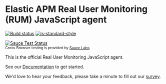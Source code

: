 # Elastic APM Real User Monitoring (RUM) JavaScript agent

[![Build status](https://travis-ci.org/elastic/apm-agent-js-base.svg?branch=master)](https://travis-ci.org/elastic/apm-agent-js-base)
[![js-standard-style](https://img.shields.io/badge/code%20style-standard-brightgreen.svg?style=flat)](https://github.com/feross/standard)

[![Sauce Test Status](https://saucelabs.com/browser-matrix/elastic-apm-base.svg)](https://saucelabs.com/u/elastic-apm-base)
<br><sup>Cross Browser testing is provided by [Sauce Labs](https://saucelabs.com/)</sup>

This is the official Real User Monitoring JavaScript agent.

See our [Documentation](https://www.elastic.co/guide/en/apm/agent/js-base/current/index.html) to get started.

We'd love to hear your feedback, please take a minute to fill out our [survey](https://goo.gl/forms/nLCXGCvziqalzjlP2).


